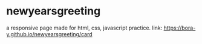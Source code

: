 # newyearsgreeting
a responsive page made for html, css, javascript practice.
link: https://bora-y.github.io/newyearsgreeting/card
